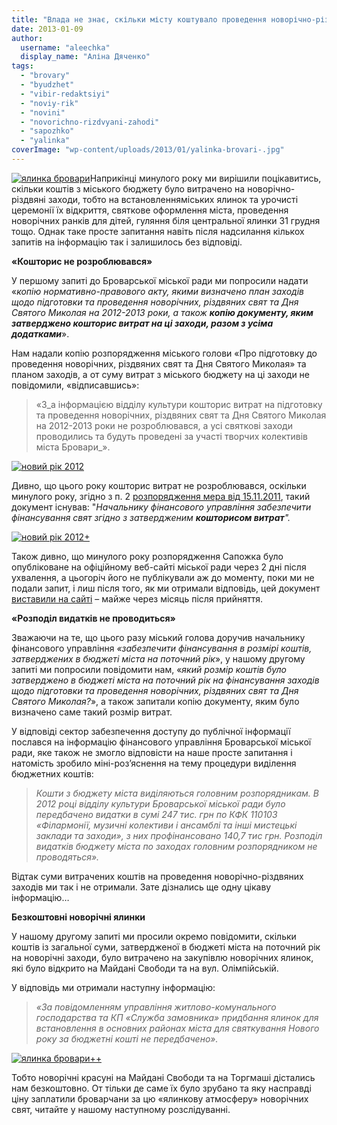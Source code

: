 ```yaml
---
title: "Влада не знає, скільки місту коштувало проведення новорічно-різдвяних свят"
date: 2013-01-09
author: 
  username: "aleechka"
  display_name: "Аліна Дяченко"
tags: 
  - "brovary"
  - "byudzhet"
  - "vibir-redaktsiyi"
  - "noviy-rik"
  - "novini"
  - "novorichno-rizdvyani-zahodi"
  - "sapozhko"
  - "yalinka"
coverImage: "wp-content/uploads/2013/01/yalinka-brovari-.jpg"
---
```


[![](https://mpz.brovary.org/wp-content/uploads/2013/01/yalinka-brovari.jpg "ялинка бровари")](https://mpz.brovary.org/wp-content/uploads/2013/01/yalinka-brovari.jpg)Наприкінці минулого року ми вирішили поцікавитись, скільки коштів з міського бюджету було витрачено на новорічно-різдвяні заходи, тобто на встановленняміських ялинок та урочисті церемонії їх відкриття, святкове оформлення міста, проведення новорічних ранків для дітей, гуляння біля центральної ялинки 31 грудня тощо. Однак таке просте запитання навіть після надсилання кількох запитів на інформацію так і залишилось без відповіді.

**«Кошторис не розроблювався»**

У першому запиті до Броварської міської ради ми попросили надати «_копію нормативно-правового акту, якими визначено план заходів щодо підготовки та проведення новорічних, різдвяних свят та Дня Святого Миколая на 2012-2013 роки, а також **копію документу, яким затверджено кошторис витрат на ці заходи, разом з усіма додатками**_».

Нам надали копію розпорядження міського голови «Про підготовку до проведення новорічних, різдвяних свят та Дня Святого Миколая» та планом заходів, а от суму витрат з міського бюджету на ці заходи не повідомили, «відписавшись»:

> «З_а інформацією відділу культури кошторис витрат на підготовку та проведення новорічних, різдвяних свят та Дня Святого Миколая на 2012-2013 роки не розроблювався, а усі святкові заходи проводились та будуть проведені за участі творчих колективів міста Бровари_».

[![](https://mpz.brovary.org/wp-content/uploads/2013/01/noviy-rik-2012.jpg "новий рік 2012")](https://mpz.brovary.org/wp-content/uploads/2013/01/noviy-rik-2012.jpg)

Дивно, що цього року кошторис витрат не розроблювався, оскільки минулого року, згідно з п. 2 [розпорядження мера від 15.11.2011](http://rada.mpz.brovary.org/index.php%5Eoption=com_content&view=article&id=5108_-15112011-314-q-q&catid=16&Itemid=69.htm), такий документ існував: "_Начальнику фінансового управління забезпечити фінансування свят згідно з затвердженим **кошторисом витрат**"._

[![](https://mpz.brovary.org/wp-content/uploads/2013/01/noviy-rik-2012-.jpg "новий рік 2012+")](https://mpz.brovary.org/wp-content/uploads/2013/01/noviy-rik-2012-.jpg)

Також дивно, що минулого року розпорядження Сапожка було опубліковане на офіційному веб-сайті міської ради через 2 дні після ухвалення, а цьогоріч його не публікували аж до моменту, поки ми не подали запит, і лиш після того, як ми отримали відповідь, цей документ [виставили на сайті](http://brovary.kiev.ua/rozporyadzhennya-mіskogo-golovi-235) – майже через місяць після прийняття.

**«Розподіл видатків не проводиться»**

Зважаючи на те, що цього разу міський голова доручив начальнику фінансового управління _«забезпечити фінансування в розмірі коштів, затверджених в бюджеті міста на поточний рік_», у нашому другому запиті ми попросили повідомити нам, «_який розмір коштів було затверджено в бюджеті міста на поточний рік на фінансування заходів щодо підготовки та проведення новорічних, різдвяних свят та Дня Святого Миколая?_», а також запитали копію документу, яким було визначено саме такий розмір витрат.

У відповіді сектор забезпечення доступу до публічної інформації послався на інформацію фінансового управління Броварської міської ради, яке також не змогло відповісти на наше просте запитання і натомість зробило міні-роз’яснення на тему процедури виділення бюджетних коштів:

> _Кошти з бюджету міста виділяються головним розпорядникам. В 2012 році відділу культури Броварської міської ради було передбачено видатки в сумі 247 тис. грн по КФК 110103 «Філармонії, музичні колективи і ансамблі та інші мистецькі заклади та заходи», з них профінансовано 140,7 тис грн. Розподіл видатків бюджету міста по заходах головним розпорядником не проводяться»._

Відтак суми витрачених коштів на проведення новорічно-різдвяних заходів ми так і не отримали. Зате дізнались ще одну цікаву інформацію…

**Безкоштовні новорічні ялинки**

У нашому другому запиті ми просили окремо повідомити, скільки коштів із загальної суми, затвердженої в бюджеті міста на поточний рік на новорічні заходи, було витрачено на закупівлю новорічних ялинок, які було відкрито на Майдані Свободи та на вул. Олімпійській.

У відповідь ми отримали наступну інформацію:

> _«За повідомленням управління житлово-комунального господарства та КП «Служба замовника» придбання ялинок для встановлення в основних районах міста для святкування Нового року за бюджетні кошті не передбачено»._

[![](https://mpz.brovary.org/wp-content/uploads/2013/01/yalinka-brovari--.png "ялинка бровари++")](https://mpz.brovary.org/wp-content/uploads/2013/01/yalinka-brovari--.png)

Тобто новорічні красуні на Майдані Свободи та на Торгмаші дістались нам безкоштовно. От тільки де саме їх було зрубано та яку насправді ціну заплатили броварчани за цю «ялинкову атмосферу» новорічних свят, читайте у нашому наступному розслідуванні.
